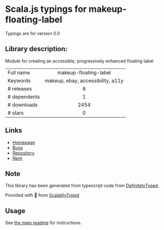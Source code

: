 
# Scala.js typings for makeup-floating-label

Typings are for version 0.0

## Library description:
Module for creating an accessible, progressively enhanced floating label

|                    |                 |
| ------------------ | :-------------: |
| Full name          | makeup-floating-label |
| Keywords           | makeup, ebay, accessibility, a11y |
| # releases         | 8 |
| # dependents       | 1 |
| # downloads        | 2454 |
| # stars            | 0 |

## Links
- [Homepage](https://github.com/makeup/makeup-js#readme)
- [Bugs](https://github.com/makeup/makeup-js/issues)
- [Repository](https://github.com/makeup/makeup-js)
- [Npm](https://www.npmjs.com/package/makeup-floating-label)
    


## Note
This library has been generated from typescript code from [DefinitelyTyped](https://definitelytyped.org).

Provided with :purple_heart: from [ScalablyTyped](https://github.com/oyvindberg/ScalablyTyped)

## Usage
See [the main readme](../../readme.md) for instructions.


